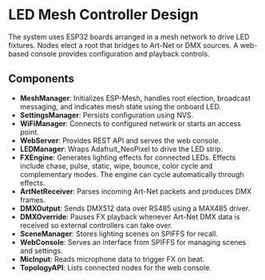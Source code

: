 # LED Mesh Controller Design

The system uses ESP32 boards arranged in a mesh network to drive LED fixtures. Nodes elect a root that bridges to Art-Net or DMX sources. A web-based console provides configuration and playback controls.

## Components
 - **MeshManager**: Initializes ESP-Mesh, handles root election, broadcast messaging, and indicates mesh state using the onboard LED.
- **SettingsManager**: Persists configuration using NVS.
- **WiFiManager**: Connects to configured network or starts an access point.
- **WebServer**: Provides REST API and serves the web console.
- **LEDManager**: Wraps Adafruit_NeoPixel to drive the LED strip.
 - **FXEngine**: Generates lighting effects for connected LEDs. Effects include
   chase, pulse, static, wipe, bounce, color cycle and complementary modes. The
   engine can cycle automatically through effects.
- **ArtNetReceiver**: Parses incoming Art-Net packets and produces DMX frames.
- **DMXOutput**: Sends DMX512 data over RS485 using a MAX485 driver.
- **DMXOverride**: Pauses FX playback whenever Art-Net DMX data is received so external controllers can take over.
- **SceneManager**: Stores lighting scenes on SPIFFS for recall.
- **WebConsole**: Serves an interface from SPIFFS for managing scenes and settings.
- **MicInput**: Reads microphone data to trigger FX on beat.
- **TopologyAPI**: Lists connected nodes for the web console.
